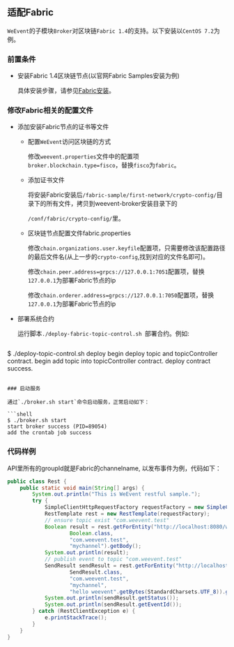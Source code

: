 ## 适配Fabric

`WeEvent`的子模块`Broker`对区块链`Fabric 1.4`的支持。以下安装以`CentOS 7.2`为例。

### 前置条件

- 安装Fabric 1.4区块链节点(以官网Fabric Samples安装为例)

  具体安装步骤，请参见[Fabric安装](https://hyperledger-fabric.readthedocs.io/en/latest/install.html)。

### 修改Fabric相关的配置文件
- 添加安装Fabric节点的证书等文件

  - 配置`WeEvent`访问区块链的方式

    修改`weevent.properties`文件中的配置项`broker.blockchain.type=fisco`，替换`fisco`为`fabric`。

  - 添加证书文件
  
    将安装Fabric安装后`/fabric-sample/first-network/crypto-config/`目录下的所有文件，拷贝到weevent-broker安装目录下的
    
    `/conf/fabric/crypto-config/`里。

  - 区块链节点配置文件fabric.properties

    修改`chain.organizations.user.keyfile`配置项，只需要修改该配置路径的最后文件名(从上一步的`crypto-config`,找到对应的文件名即可)。
    
    修改`chain.peer.address=grpcs://127.0.0.1:7051`配置项，替换`127.0.0.1`为部署Fabric节点的ip
    
    修改`chain.orderer.address=grpcs://127.0.0.1:7050`配置项，替换`127.0.0.1`为部署Fabric节点的ip

- 部署系统合约

  运行脚本`./deploy-fabric-topic-control.sh `部署合约。例如:

  ```shell
$ ./deploy-topic-control.sh deploy
  begin deploy topic and topicController contract.
  begin add topic into topicController contract.
  deploy contract success. 
  ```
  
### 启动服务

  通过`./broker.sh start`命令启动服务，正常启动如下：

  ```shell
  $ ./broker.sh start
  start broker success (PID=89054)
  add the crontab job success
  ```
  
### 代码样例
  
  API里所有的groupId就是Fabric的channelname, 以发布事件为例，代码如下：
  
```java
public class Rest {
    public static void main(String[] args) {
        System.out.println("This is WeEvent restful sample.");
        try {
            SimpleClientHttpRequestFactory requestFactory = new SimpleClientHttpRequestFactory();
            RestTemplate rest = new RestTemplate(requestFactory);
            // ensure topic exist "com.weevent.test"
            Boolean result = rest.getForEntity("http://localhost:8080/weevent/rest/open?topic={}&groupId={}",
                    Boolean.class,
                    "com.weevent.test",
                    "mychannel").getBody();
            System.out.println(result);
            // publish event to topic "com.weevent.test"
            SendResult sendResult = rest.getForEntity("http://localhost:8080/weevent/rest/publish?topic={}&groupId={}&content={}",
                    SendResult.class,
                    "com.weevent.test",
                    "mychannel",
                    "hello weevent".getBytes(StandardCharsets.UTF_8)).getBody();
            System.out.println(sendResult.getStatus());
            System.out.println(sendResult.getEventId());
        } catch (RestClientException e) {
            e.printStackTrace();
        }
    }
}
```


